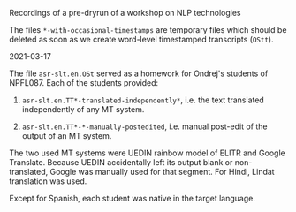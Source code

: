 Recordings of a pre-dryrun of a workshop on NLP technologies

The files ``*-with-occasional-timestamps`` are temporary files which should be deleted as soon as we create word-level timestamped transcripts (``OStt``).

2021-03-17

The file ``asr-slt.en.OSt`` served as a homework for Ondrej's students of NPFL087. Each of the students provided:

1. ``asr-slt.en.TT*-translated-independently*``, i.e. the text translated independently of any MT system.

2. ``asr-slt.en.TT*-*-manually-postedited``, i.e. manual post-edit of the output of an MT system.

The two used MT systems were UEDIN rainbow model of ELITR and Google Translate. Because UEDIN accidentally left its output blank or non-translated, Google was manually used for that segment. For Hindi, Lindat translation was used.

Except for Spanish, each student was native in the target language.
